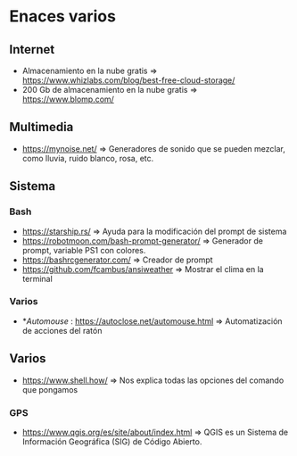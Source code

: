 # Enaces varios

## Internet

 * Almacenamiento en la nube gratis => https://www.whizlabs.com/blog/best-free-cloud-storage/
 * 200 Gb de almacenamiento en la nube gratis => https://www.blomp.com/

## Multimedia
 * https://mynoise.net/ => Generadores de sonido que se pueden mezclar, como lluvia, ruido blanco, rosa, etc.
 
## Sistema
### Bash
 * https://starship.rs/ => Ayuda para la modificación del prompt de sistema
 * https://robotmoon.com/bash-prompt-generator/ => Generador de prompt, variable PS1 con colores.
 * https://bashrcgenerator.com/ => Creador de prompt
 * https://github.com/fcambus/ansiweather => Mostrar el clima en la terminal

### Varios
 * **Automouse* : https://autoclose.net/automouse.html => Automatización de acciones del ratón

## Varios
 * https://www.shell.how/ => Nos explica todas las opciones del comando que pongamos
### GPS
 * https://www.qgis.org/es/site/about/index.html => QGIS es un Sistema de Información Geográfica (SIG) de Código Abierto.
